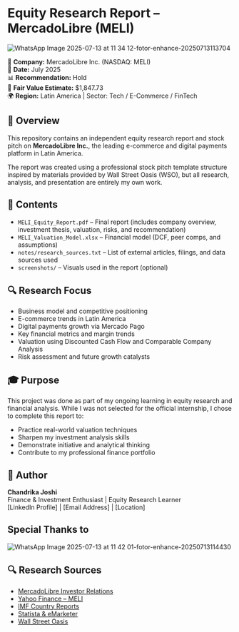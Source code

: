 # Equity Research Report – MercadoLibre (MELI)

 ![WhatsApp Image 2025-07-13 at 11 34 12-fotor-enhance-20250713113704](https://github.com/user-attachments/assets/3edb912c-4d7a-4a21-83e8-a74cb42b71ec)


📌 **Company:** MercadoLibre Inc. (NASDAQ: MELI)  
📅 **Date:** July 2025  
📊 **Recommendation:** Hold  
🎯 **Fair Value Estimate:** $1,847.73  
🌍 **Region:** Latin America | Sector: Tech / E-Commerce / FinTech

## 📝 Overview

This repository contains an independent equity research report and stock pitch on **MercadoLibre Inc.**, the leading e-commerce and digital payments platform in Latin America.

The report was created using a professional stock pitch template structure inspired by materials provided by Wall Street Oasis (WSO), but all research, analysis, and presentation are entirely my own work.

## 📂 Contents

- `MELI_Equity_Report.pdf` – Final report (includes company overview, investment thesis, valuation, risks, and recommendation)
- `MELI_Valuation_Model.xlsx` – Financial model (DCF, peer comps, and assumptions)
- `notes/research_sources.txt` – List of external articles, filings, and data sources used
- `screenshots/` – Visuals used in the report (optional)


## 🔍 Research Focus

- Business model and competitive positioning
- E-commerce trends in Latin America
- Digital payments growth via Mercado Pago
- Key financial metrics and margin trends
- Valuation using Discounted Cash Flow and Comparable Company Analysis
- Risk assessment and future growth catalysts


## 🎓 Purpose

This project was done as part of my ongoing learning in equity research and financial analysis. While I was not selected for the official internship, I chose to complete this report to:

- Practice real-world valuation techniques
- Sharpen my investment analysis skills
- Demonstrate initiative and analytical thinking
- Contribute to my professional finance portfolio


## 💼 Author

**Chandrika Joshi**  
Finance & Investment Enthusiast | Equity Research Learner  
[LinkedIn Profile] | [Email Address] | [Location]

## Special Thanks to

![WhatsApp Image 2025-07-13 at 11 42 01-fotor-enhance-20250713114430](https://github.com/user-attachments/assets/c4bf2389-5528-4781-82fd-3ce1f2b898d4)

## 🔍 Research Sources

- [MercadoLibre Investor Relations](https://investor.mercadolibre.com)
- [Yahoo Finance – MELI](https://finance.yahoo.com/quote/MELI)
- [IMF Country Reports](https://www.imf.org)
- [Statista & eMarketer](https://www.statista.com/)
- [Wall Street Oasis](https://www.wallstreetoasis.com)
